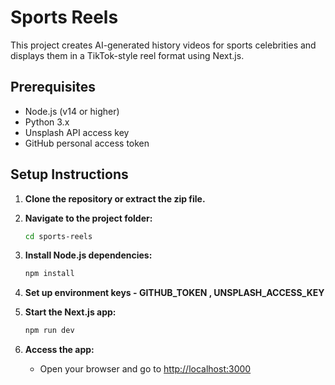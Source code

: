 # Sports Reels

This project creates AI-generated history videos for sports celebrities and displays them in a TikTok-style reel format using Next.js.

## Prerequisites

- Node.js (v14 or higher)
- Python 3.x
- Unsplash API access key
- GitHub personal access token

## Setup Instructions

1. **Clone the repository or extract the zip file.**

2. **Navigate to the project folder:**  

   ```bash
   cd sports-reels
   ```

3. **Install Node.js dependencies:**  

   ```bash
   npm install
   ```

4. **Set up environment keys - GITHUB_TOKEN , UNSPLASH_ACCESS_KEY**  

5. **Start the Next.js app:**  

   ```bash
   npm run dev
   ```

6. **Access the app:**  
   - Open your browser and go to <http://localhost:3000>
